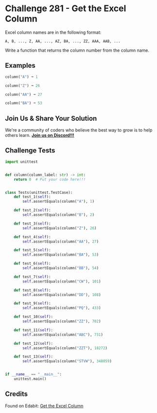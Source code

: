 # Challenge 281 - Get the Excel Column

Excel column names are in the following format:
```
A, B, ..., Z, AA, ..., AZ, BA, ..., ZZ, AAA, AAB, ...
```
Write a function that returns the column number from the column name.

## Examples
```python
column("A") ➞ 1

column("Z") ➞ 26

column("AA") ➞ 27

column("BA") ➞ 53
```
## Join Us & Share Your Solution

We're a community of coders who believe the best way to grow is to help others learn. **[Join us on Discord!!!](https://discord.gg/sfHykntuGy)**

## Challenge Tests
```python
import unittest


def column(column_label: str) -> int:
    return 0  # Put your code here!!!


class Tests(unittest.TestCase):
    def test_1(self):
        self.assertEquals(column("A"), 1)

    def test_2(self):
        self.assertEquals(column("B"), 2)

    def test_3(self):
        self.assertEquals(column("Z"), 26)

    def test_4(self):
        self.assertEquals(column("AA"), 27)

    def test_5(self):
        self.assertEquals(column("BA"), 53)

    def test_6(self):
        self.assertEquals(column("BB"), 54)

    def test_7(self):
        self.assertEquals(column("CW"), 101)

    def test_8(self):
        self.assertEquals(column("DD"), 108)

    def test_9(self):
        self.assertEquals(column("PQ"), 433)

    def test_10(self):
        self.assertEquals(column("ZZ"), 702)

    def test_11(self):
        self.assertEquals(column("ABC"), 731)

    def test_12(self):
        self.assertEquals(column("ZZT"), 18272)

    def test_13(self):
        self.assertEquals(column("STVW"), 348059)


if __name__ == "__main__":
    unittest.main()
```
## Credits

Found on Edabit: [Get the Excel Column](https://edabit.com/challenge/9S9k2h4ZnDeyzXEgW)
